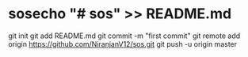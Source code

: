 # sosecho "# sos" >> README.md
git init
git add README.md
git commit -m "first commit"
git remote add origin https://github.com/NiranjanV12/sos.git
git push -u origin master
